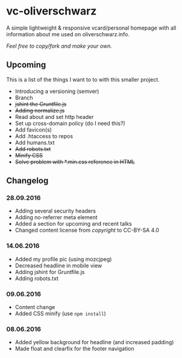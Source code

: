 # vc-oliverschwarz

A simple lightweight & responsive vcard/personal homepage with all information about me used on oliverschwarz.info.

_Feel free to copy/fork and make your own._

## Upcoming

This is a list of the things I want to to with this smaller project.

* Introducing a versioning (semver)
* Branch
* ~~jshint the Gruntfile.js~~
* ~~Adding normalize.js~~
* Read about and set http header
* Set up cross-domain policy (do I need this?)
* Add favicon(s)
* Add .htaccess to repos
* Add humans.txt
* ~~Add robots.txt~~
* ~~Minify CSS~~
* ~~Solve problem with *.min.css reference in HTML~~

## Changelog

### 28.09.2016

* Adding several security headers
* Adding no-referrer meta element
* Added a section for upcoming and recent talks
* Changed content license from _copyright_ to CC-BY-SA 4.0

### 14.06.2016

* Added my profile pic (using mozcjpeg)
* Decreased headline in mobile view
* Adding jshint for Gruntfile.js
* Adding robots.txt

### 09.06.2016

* Content change
* Added CSS minify (use `npm install`)

### 08.06.2016

* Added yellow background for headline (and increased padding)
* Made float and clearfix for the footer navigation

